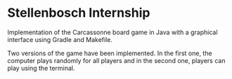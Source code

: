 # Stellenbosch Internship 
Implementation of the Carcassonne board game in Java with a graphical interface using Gradle and Makefile.

Two versions of the game have been implemented. In the first one, the computer plays randomly for all players and in the second one, players can play using the terminal.
